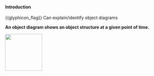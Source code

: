<div id="title">

#### Introduction

</div>

<span id="prereqs"></span>

<span id="outcomes">{{glyphicon_flag}} Can explain/identify object diagrams</span>

<div id="body">

**An object diagram shows an object structure at a given point of time.**

<tip-box> 

<img src="{{baseUrl}}/oop/associations/what/images/completeStructure.png" height="120" />

</tip-box>


</div>

<div id="extras">
</div>